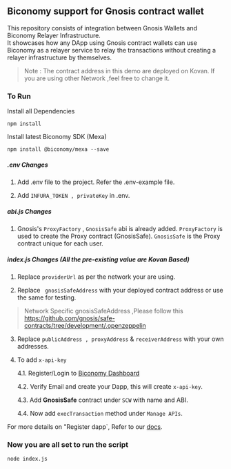 ## Biconomy support for Gnosis contract wallet

This repository consists of integration between Gnosis Wallets and Biconomy Relayer Infrastructure.<br/>
It showcases how any DApp using Gnosis contract wallets can use Biconomy as a relayer service to relay the transactions without creating a relayer infrastructure by themselves.

>Note : The contract address in this demo are deployed on Kovan. If you are using other Network ,feel free to change it.

<h3>To Run</h3>

Install all Dependencies

`npm install`

Install latest Biconomy SDK (Mexa)

`npm install @biconomy/mexa --save`

<h5> .env Changes</h5>

1. Add .env file to the project. Refer the .env-example file.

2. Add `INFURA_TOKEN , privateKey` in .env.

<h5>abi.js Changes </h5>

1. Gnosis's `ProxyFactory` , `GnosisSafe` abi is already added. `ProxyFactory` is used to create the Proxy contract (GnosisSafe). `GnosisSafe` is the Proxy contract unique for each user.

<h5>index.js Changes (All the pre-existing value are Kovan Based)</h5>

1. Replace `providerUrl` as per the network your are using.

2. Replace ` gnosisSafeAddress` with your deployed contract address or use the same for testing.

> Network Specific gnosisSafeAddress ,Please follow this https://github.com/gnosis/safe-contracts/tree/development/.openzeppelin 

3. Replace `publicAddress , proxyAddress` & `receiverAddress` with your own addresses.

4. To add `x-api-key` 

    4.1. Register/Login to [Biconomy Dashboard](https://dashboard.biconomy.io/)
    
    4.2. Verify Email and create your Dapp, this will create `x-api-key`.
    
    4.3. Add <strong>GnosisSafe</strong> contract under `SCW` with name and ABI.
    
    4.4. Now add `execTransaction` method under `Manage APIs`.
    
  
For more details on "Register dapp`, Refer to our [docs](https://docs.biconomy.io/biconomy-dashboard#lets-get-started).

### Now you are all set to run the script
`node index.js`

